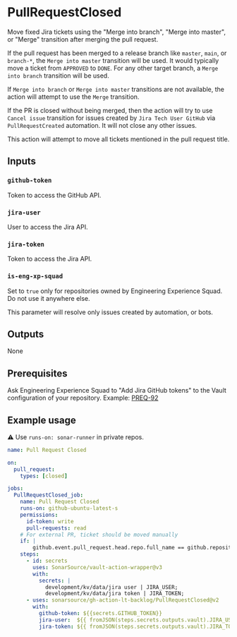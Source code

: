 # PullRequestClosed

Move fixed Jira tickets using the "Merge into branch", "Merge into master", or "Merge" transition after merging the pull request.

If the pull request has been merged to a release branch like `master`, `main`, or `branch-*`, the `Merge into master` transition will be used. It would typically move a ticket from `APPROVED` to `DONE`. For any other target branch, a `Merge into branch` transition will be used.

If `Merge into branch` or `Merge into master` transitions are not available, the action will attempt to use the `Merge` transition.

If the PR is closed without being merged, then the action will try to use `Cancel issue` transition for issues created by `Jira Tech User GitHub` via `PullRequestCreated` automation. It will not close any other issues.

This action will attempt to move all tickets mentioned in the pull request title.

## Inputs

### `github-token`

Token to access the GitHub API. 

### `jira-user`

User to access the Jira API.

### `jira-token`

Token to access the Jira API.

### `is-eng-xp-squad`

Set to `true` only for repositories owned by Engineering Experience Squad. Do not use it anywhere else.

This parameter will resolve only issues created by automation, or bots.

## Outputs

None

## Prerequisites

Ask Engineering Experience Squad to "Add Jira GitHub tokens" to the Vault configuration of your repository. Example: [PREQ-92](https://sonarsource.atlassian.net/browse/PREQ-92)

## Example usage

:warning: Use `runs-on: sonar-runner` in private repos.

```yaml
name: Pull Request Closed

on:
  pull_request:
    types: [closed]

jobs:
  PullRequestClosed_job:
    name: Pull Request Closed
    runs-on: github-ubuntu-latest-s
    permissions:
      id-token: write
      pull-requests: read
    # For external PR, ticket should be moved manually
    if: |
        github.event.pull_request.head.repo.full_name == github.repository
    steps:
      - id: secrets
        uses: SonarSource/vault-action-wrapper@v3
        with:
          secrets: |
            development/kv/data/jira user | JIRA_USER;
            development/kv/data/jira token | JIRA_TOKEN;
      - uses: sonarsource/gh-action-lt-backlog/PullRequestClosed@v2
        with:
          github-token: ${{secrets.GITHUB_TOKEN}}
          jira-user:  ${{ fromJSON(steps.secrets.outputs.vault).JIRA_USER }}
          jira-token: ${{ fromJSON(steps.secrets.outputs.vault).JIRA_TOKEN }}

```
